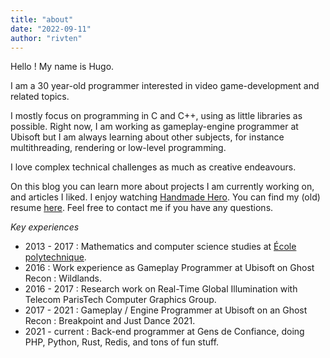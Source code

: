 ```yaml
---
title: "about"
date: "2022-09-11"
author: "rivten"
---
```


Hello ! My name is Hugo.

I am a 30 year-old programmer interested in video game-development and related topics.

I mostly focus on programming in C and C++, using as little libraries as possible.
Right now, I am working as gameplay-engine programmer at Ubisoft but I am always learning about other subjects, for instance multithreading, rendering or low-level programming.

I love complex technical challenges as much as creative endeavours.

On this blog you can learn more about projects I am currently working on, and articles I liked.
I enjoy watching [Handmade Hero](https://handmadehero.org).
You can find my (old) resume [here](hugo_viala_resume.pdf).
Feel free to contact me if you have any questions.

*Key experiences*

* 2013 - 2017 : Mathematics and computer science studies at [École polytechnique](https://www.polytechnique.edu/en).
* 2016 : Work experience as Gameplay Programmer at Ubisoft on Ghost Recon : Wildlands.
* 2016 - 2017 : Research work on Real-Time Global Illumination with Telecom ParisTech Computer Graphics Group.
* 2017 - 2021 : Gameplay / Engine Programmer at Ubisoft on an Ghost Recon : Breakpoint and Just Dance 2021.
* 2021 - current : Back-end programmer at Gens de Confiance, doing PHP, Python, Rust, Redis, and tons of fun stuff.

